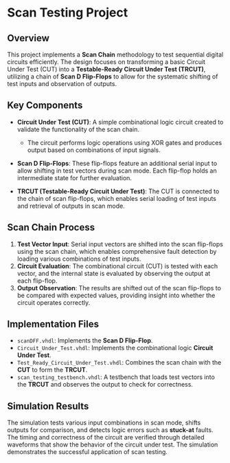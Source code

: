 # Scan Testing Project

## Overview
This project implements a **Scan Chain** methodology to test sequential digital circuits efficiently. The design focuses on transforming a basic Circuit Under Test (CUT) into a **Testable-Ready Circuit Under Test (TRCUT)**, utilizing a chain of **Scan D Flip-Flops** to allow for the systematic shifting of test inputs and observation of outputs. 

## Key Components
- **Circuit Under Test (CUT)**: A simple combinational logic circuit created to validate the functionality of the scan chain. 
  - The circuit performs logic operations using XOR gates and produces output based on combinations of input signals.
  
- **Scan D Flip-Flops**: These flip-flops feature an additional serial input to allow shifting in test vectors during scan mode. Each flip-flop holds an intermediate state for further evaluation.
  
- **TRCUT (Testable-Ready Circuit Under Test)**: The CUT is connected to the chain of scan flip-flops, which enables serial loading of test inputs and retrieval of outputs in scan mode.

## Scan Chain Process
1. **Test Vector Input**: Serial input vectors are shifted into the scan flip-flops using the scan chain, which enables comprehensive fault detection by loading various combinations of test inputs.
2. **Circuit Evaluation**: The combinational circuit (CUT) is tested with each vector, and the internal state is evaluated by observing the output at each flip-flop.
3. **Output Observation**: The results are shifted out of the scan flip-flops to be compared with expected values, providing insight into whether the circuit operates correctly.

## Implementation Files
- `scanDFF.vhdl`: Implements the **Scan D Flip-Flop**.
- `Circuit_Under_Test.vhdl`: Implements the combinational logic **Circuit Under Test**.
- `Test_Ready_Circuit_Under_Test.vhdl`: Combines the scan chain with the **CUT** to form the **TRCUT**.
- `scan_testing_testbench.vhdl`: A testbench that loads test vectors into the **TRCUT** and observes the output to check for correctness.

## Simulation Results
The simulation tests various input combinations in scan mode, shifts outputs for comparison, and detects logic errors such as **stuck-at** faults. The timing and correctness of the circuit are verified through detailed waveforms that show the behavior of the circuit under test. The simulation demonstrates the successful application of scan testing.

